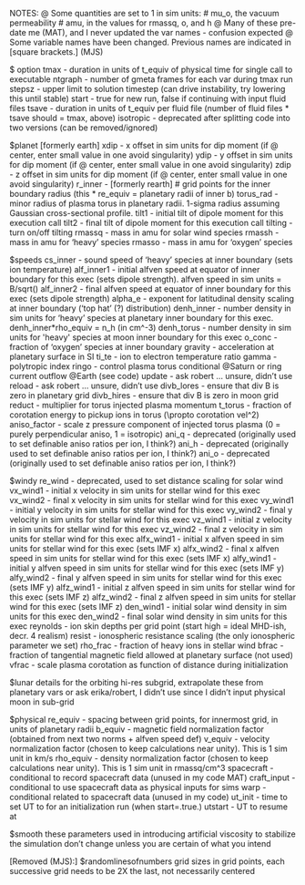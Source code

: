 ﻿NOTES:
	@ Some quantities are set to 1 in sim units:
		#	mu_o, the vacuum permeability
		#	amu, in the values for rmassq, o, and h
	@ Many of these pre-date me (MAT), and I never updated the var names - confusion expected
	@ Some variable names have been changed. Previous names are indicated in [square brackets.] (MJS)
 
$ option
tmax - duration in units of t_equiv of physical time for single call to executable
ntgraph - number of gmeta frames for each var during tmax run
stepsz - upper limit to solution timestep (can drive instability, try lowering this until stable)
start - true for new run, false if continuing with input fluid files
tsave - duration in units of t_equiv per fluid file (number of fluid files * tsave should = tmax, above)
isotropic - deprecated after splitting code into two versions (can be removed/ignored)
 
 
$planet	[formerly earth]
xdip - x offset in sim units for dip moment (if @ center, enter small value in one avoid singularity)
ydip - y offset in sim units for dip moment (if @ center, enter small value in one avoid singularity)
zdip - z offset in sim units for dip moment (if @ center, enter small value in one avoid singularity)
r_inner - [formerly rearth] # grid points for the inner boundary radius (this * re_equiv = planetary radii of inner b)
torus_rad - minor radius of plasma torus in planetary radii. 1-sigma radius assuming Gaussian cross-sectional profile.
tilt1 - initial tilt of dipole moment for this execution call
tilt2 - final tilt of dipole moment for this execution call
tilting - turn on/off tilting
rmassq - mass in amu for solar wind species 
rmassh - mass in amu for ‘heavy’ species
rmasso - mass in amu for ‘oxygen’ species 
 
 
$speeds
cs_inner - sound speed of ‘heavy’ species at inner boundary (sets ion temperature)
alf_inner1 - initial alfven speed at equator of inner boundary for this exec (sets dipole strength). alfven speed in sim units = B/sqrt()
alf_inner2 - final alfven speed at equator of inner boundary  for this exec (sets dipole strength)
alpha_e - exponent for latitudinal density scaling at inner boundary (‘top hat’ (?) distribution)
denh_inner - number density in sim units for ‘heavy’ species at planetary inner boundary for this exec. denh_inner*rho_equiv = n_h (in cm^-3)
denh_torus - number density in sim units for 'heavy' species at moon inner boundary for this exec 
o_conc - fraction of ‘oxygen’ species at inner boundary
gravity - acceleration at planetary surface in SI
ti_te - ion to electron temperature ratio
gamma - polytropic index
ringo - control plasma torus conditional @Saturn or ring current outflow @Earth (see code)
update - ask robert … unsure, didn’t use
reload - ask robert … unsure, didn’t use
divb_lores - ensure that div B is zero in planetary grid
divb_hires - ensure that div B is zero in moon grid
reduct - multiplier for torus injected plasma momentum
t_torus - fraction of corotation energy to pickup ions in torus (\propto corotation vel^2)
aniso_factor - scale z pressure component of injected torus plasma (0 = purely perpendicular aniso, 1 = isotropic)
ani_q - deprecated (originally used to set definable aniso ratios per ion, I think?)
ani_h - deprecated (originally used to set definable aniso ratios per ion, I think?)
ani_o - deprecated (originally used to set definable aniso ratios per ion, I think?)
 
$windy
re_wind - deprecated, used to set distance scaling for solar wind
vx_wind1 - initial x velocity in sim units for stellar wind for this exec
vx_wind2 - final x velocity in sim units for stellar wind for this exec
vy_wind1 - initial y velocity in sim units for stellar wind for this exec
vy_wind2 - final y velocity in sim units for stellar wind for this exec
vz_wind1 - initial z velocity in sim units for stellar wind for this exec
vz_wind2 - final z velocity in sim units for stellar wind for this exec
alfx_wind1 - initial x alfven speed in sim units for stellar wind for this exec (sets IMF x)
alfx_wind2 - final x alfven speed in sim units for stellar wind for this exec (sets IMF x)
alfy_wind1 - initial y alfven speed in sim units for stellar wind for this exec (sets IMF y)
alfy_wind2 - final y alfven speed in sim units for stellar wind for this exec (sets IMF y)
alfz_wind1 - initial z alfven speed in sim units for stellar wind for this exec (sets IMF z)
alfz_wind2 - final z alfven speed in sim units for stellar wind for this exec (sets IMF z)
den_wind1 - initial  solar wind density in sim units for this exec
den_wind2 - final  solar wind density in sim units for this exec
reynolds - ion skin depths per grid point (start high = ideal MHD-ish, decr. 4 realism)
resist - ionospheric resistance scaling (the only ionospheric parameter we set)
rho_frac - fraction of heavy ions in stellar wind
bfrac - fraction of tangential magnetic field allowed at planetary surface (not used)
vfrac - scale plasma corotation as function of distance during initialization
 
$lunar
details for the orbiting hi-res subgrid, extrapolate these from planetary vars or ask erika/robert, I didn’t use since I didn’t input physical moon in sub-grid
 
$physical 
re_equiv - spacing between grid points, for innermost grid, in units of planetary radii
b_equiv - magnetic field normalization factor (obtained from next two norms + alfven speed def)
v_equiv - velocity normalization factor (chosen to keep calculations near unity). This is 1 sim unit in km/s
rho_equiv - density normalization factor (chosen to keep calculations near unity). This is 1 sim unit in rmassq/cm^3
spacecraft - conditional to record spacecraft data (unused in my code MAT)
craft_input - conditional to use spacecraft data as physical inputs for sims
warp - conditional related to spacecraft data (unused in my code)
ut_init - time to set UT to for an initialization run (when start=.true.)
utstart - UT to resume at
 
$smooth
	these parameters used in introducing artificial viscosity to stabilize the simulation
	don’t change unless you are certain of what you intend
 
[Removed (MJS):]
$randomlinesofnumbers
grid sizes in grid points, each successive grid needs to be 2X the last, not necessarily centered

